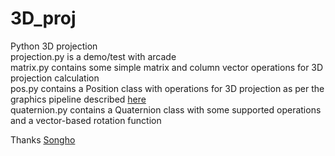 # 3D_proj
Python 3D projection  
projection.py is a demo/test with arcade  
matrix.py contains some simple matrix and column vector operations for 3D projection calculation  
pos.py contains a Position class with operations for 3D projection as per the graphics pipeline described <a href="https://en.wikipedia.org/wiki/Graphics_pipeline">here</a>  
quaternion.py contains a Quaternion class with some supported operations and a vector-based rotation function  
  
Thanks <a href="https://www.songho.ca/opengl/index.html">Songho</a>
